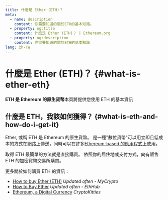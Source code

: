 ```yaml
---
title: 什麼是 Ether (ETH)？
meta:
  - name: description
    content: 你需要知道的關於ETH的基本知識。
  - property: og:title
    content: 什麼是 Ether (ETH)？ | Ethereum.org
  - property: og:description
    content: 你需要知道的關於ETH的基本知識
lang: zh-TW
---
```


# 什麼是 Ether (ETH)？ {#what-is-ether-eth}

<div class="featured">

**ETH 是 Ethereum 的原生貨幣**本頁將提供您使用 ETH 的基本資訊

</div>

## 什麼是 ETH，我該如何獲得？ {#what-is-eth-and-how-do-i-get-it}

Ether, 或稱 ETH 是 Ethereum 的原生貨幣。 是一種"數位貨幣"可以用立即且低成本的方式在網路上傳送，同時可以在許多[Ethereum-based 的應用程式](/zh-tw/dapps/)上使用。

取得 ETH 最簡單的方法就是直接購買。 依照你的居住地或支付方式，向有販售 ETH 的加密貨幣交易所購買。

更多關於如何購買 ETH 的資訊：

- [How to buy Ether (ETH)](https://support.mycrypto.com/how-to/getting-started/how-to-buy-ether-with-usd) _Updated often - MyCrypto_
- [How to Buy Ether](https://docs.ethhub.io/using-ethereum/how-to-buy-ether/) _Updated often - EthHub_
- [Ethereum, a Digital Currency](https://www.cryptokitties.co/faq#ethereum-a-digital-currency) _CryptoKitties_
